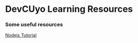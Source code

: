 # DevCUyo Learning Resources

### Some useful resources

[Nodejs Tutorial](https://nodejs.dev/learn)
